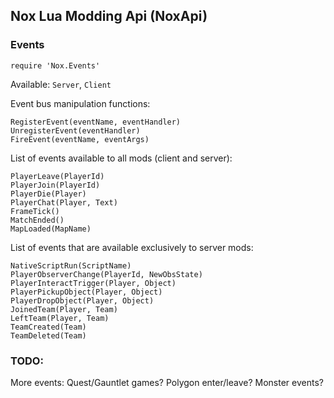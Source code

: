 ## Nox Lua Modding Api (NoxApi)
### Events

```
require 'Nox.Events'
```
Available: `Server`, `Client`

Event bus manipulation functions:
```
RegisterEvent(eventName, eventHandler)
UnregisterEvent(eventHandler)
FireEvent(eventName, eventArgs)
```

List of events available to all mods (client and server):
```
PlayerLeave(PlayerId)
PlayerJoin(PlayerId)
PlayerDie(Player)
PlayerChat(Player, Text)
FrameTick()
MatchEnded()
MapLoaded(MapName)
```

List of events that are available exclusively to server mods:
```
NativeScriptRun(ScriptName)
PlayerObserverChange(PlayerId, NewObsState)
PlayerInteractTrigger(Player, Object)
PlayerPickupObject(Player, Object)
PlayerDropObject(Player, Object)
JoinedTeam(Player, Team)
LeftTeam(Player, Team)
TeamCreated(Team)
TeamDeleted(Team)
```

### TODO:
More events:
Quest/Gauntlet games? 
Polygon enter/leave?
Monster events?

